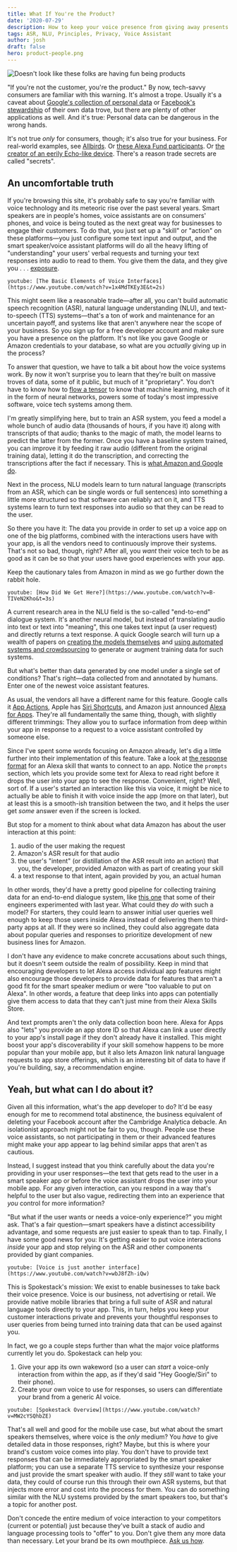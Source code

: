 ```yaml
---
title: What If You're the Product?
date: '2020-07-29'
description: How to keep your voice presence from giving away presents
tags: ASR, NLU, Principles, Privacy, Voice Assistant
author: josh
draft: false
hero: product-people.png
---
```


![Doesn't look like these folks are having fun being products](product-people.png)

"If you're not the customer, you're the product." By now, tech-savvy consumers are familiar with this warning. It's almost a trope. Usually it's a caveat about [Google's collection of personal data](https://www.wired.com/story/google-tracks-you-privacy/) or [Facebook's stewardship](https://www.wired.com/story/cambridge-analytica-facebook-privacy-awakening/) of their own data trove, but there are plenty of other applications as well. And it's true: Personal data can be dangerous in the wrong hands.

It's not true _only_ for consumers, though; it's also true for your business. For real-world examples, see [Allbirds](https://www.theverge.com/tldr/2019/9/19/20874818/amazon-allbirds-shoe-clone-copy-sneaker-206-collective-private-label). Or [these Alexa Fund participants](https://www.wsj.com/articles/amazon-tech-startup-echo-bezos-alexa-investment-fund-11595520249). Or [the creator of an eerily Echo-like device](https://www.businessinsider.com/amazon-echo-ubi-smart-speaker-2020-7). There's a reason trade secrets are called "secrets".

## An uncomfortable truth

If you're browsing this site, it's probably safe to say you're familiar with voice technology and its meteoric rise over the past several years. Smart speakers are in people's homes, voice assistants are on consumers' phones, and voice is being touted as the next great way for businesses to engage their customers. To do that, you just set up a "skill" or "action" on these platforms—you just configure some text input and output, and the smart speaker/voice assistant platforms will do all the heavy lifting of "understanding" your users' verbal requests and turning your text responses into audio to read to them. You give them the data, and they give you . . . [exposure](https://www.bbc.com/worklife/article/20180411-dealing-with-clients-who-expect-you-to-work-for-free).

`youtube: [The Basic Elements of Voice Interfaces](https://www.youtube.com/watch?v=1x4MdTKEy3E&t=2s)`

This might seem like a reasonable trade—after all, you can't build automatic speech recognition (ASR), natural language understanding (NLU), and text-to-speech (TTS) systems—that's a ton of work and maintenance for an uncertain payoff, and systems like that aren't anywhere near the scope of your business. So you sign up for a free developer account and make sure you have a presence on the platform. It's not like you gave Google or Amazon credentials to your database, so what are you _actually_ giving up in the process?

To answer that question, we have to talk a bit about how the voice systems work. By now it won't surprise you to learn that they're built on massive troves of data, some of it public, but much of it "proprietary". You don't have to know how to [flow a tensor](https://www.tensorflow.org/) to know that machine learning, much of it in the form of neural networks, powers some of today's most impressive software, voice tech systems among them.

I'm greatly simplifying here, but to train an ASR system, you feed a model a whole bunch of audio data (thousands of hours, if you have it) along with transcripts of that audio; thanks to the magic of math, the model learns to predict the latter from the former. Once you have a baseline system trained, you can improve it by feeding it raw audio (different from the original training data), letting it do the transcription, and correcting the transcriptions after the fact if necessary. This is [what Amazon and Google do](https://www.cnet.com/how-to/amazon-and-google-are-listening-to-your-voice-recordings-heres-what-we-know/).

Next in the process, NLU models learn to turn natural language (transcripts from an ASR, which can be single words or full sentences) into something a little more structured so that software can reliably act on it, and TTS systems learn to turn text responses into audio so that they can be read to the user.

So there you have it: The data you provide in order to set up a voice app on one of the big platforms, combined with the interactions users have with your app, is all the vendors need to continuously improve their systems. That's not so bad, though, right? After all, you _want_ their voice tech to be as good as it can be so that your users have good experiences with your app.

Keep the cautionary tales from Amazon in mind as we go further down the rabbit hole.

`youtube: [How Did We Get Here?](https://www.youtube.com/watch?v=B-TIVeN2Kho&t=3s)`

A current research area in the NLU field is the so-called "end-to-end" dialogue system. It's another neural model, but instead of translating audio into text or text into "meaning", this one takes text input (a user request) and directly returns a text response. A quick Google search will turn up a wealth of papers on [creating the models themselves](https://arxiv.org/abs/1604.04562) and [using automated systems and crowdsourcing](https://www.aclweb.org/anthology/N18-3006) to generate or augment training data for such systems.

But what's better than data generated by one model under a single set of conditions? That's right—data collected from and annotated by humans. Enter one of the newest voice assistant features.

As usual, the vendors all have a different name for this feature. Google calls it [App Actions](https://developers.google.com/assistant/app/overview 'Google App Actions'), Apple has [Siri Shortcuts](https://support.apple.com/en-us/HT209055 'Siri Shortcuts'), and Amazon just announced [Alexa for Apps](https://developer.amazon.com/en-US/blogs/alexa/alexa-skills-kit/2020/07/you-can-now-seamlessly-connect-alexa-skills-to-mobile-apps 'Alexa for Apps'). They're all fundamentally the same thing, though, with slightly different trimmings: They allow you to surface information from deep within your app in response to a request to a voice assistant controlled by someone else.

Since I've spent some words focusing on Amazon already, let's dig a little further into their implementation of this feature. Take a look at [the response format](https://developer.amazon.com/en-US/docs/alexa/alexa-for-apps/skill-connection-request-reference.html#payload-example) for an Alexa skill that wants to connect to an app. Notice the `prompts` section, which lets you provide some text for Alexa to read right before it drops the user into your app to see the response. Convenient, right? Well, sort of. If a user's started an interaction like this via voice, it might be nice to actually be able to finish it with voice inside the app (more on that later), but at least this is a smooth-ish transition between the two, and it helps the user get _some_ answer even if the screen is locked.

But stop for a moment to think about what data Amazon has about the user interaction at this point:

1. audio of the user making the request
1. Amazon's ASR result for that audio
1. the user's "intent" (or distillation of the ASR result into an action) that you, the developer, provided Amazon with as part of creating your skill
1. a text response to that intent, again provided by you, an actual human

In other words, they'd have a pretty good pipeline for collecting training data for an end-to-end dialogue system, like [this one](https://www.aclweb.org/anthology/N19-2007/) that some of their engineers experimented with last year. What could they _do_ with such a model? For starters, they could learn to answer initial user queries well enough to keep those users inside Alexa instead of delivering them to third-party apps at all. If they were so inclined, they could also aggregate data about popular queries and responses to prioritize development of new business lines for Amazon.

I don't have any evidence to make concrete accusations about such things, but it doesn't seem outside the realm of possibility. Keep in mind that encouraging developers to let Alexa access individual app features might also encourage those developers to provide data for features that aren't a good fit for the smart speaker medium or were "too valuable to put on Alexa". In other words, a feature that deep links into apps can potentially give them access to data that they can't just mine from their Alexa Skills Store.

And text prompts aren't the only data collection boon here. Alexa for Apps also "lets" you provide an app store ID so that Alexa can link a user directly to your app's install page if they don't already have it installed. This might boost your app's discoverability if your skill somehow happens to be more popular than your mobile app, but it also lets Amazon link natural language requests to app store offerings, which is an interesting bit of data to have if you're building, say, a recommendation engine.

## Yeah, but what can I do about it?

Given all this information, what's the app developer to do? It'd be easy enough for me to recommend total abstinence, the business equivalent of deleting your Facebook account after the Cambridge Analytica debacle. An isolationist approach might not be fair to you, though. People use these voice assistants, so not participating in them or their advanced features might make your app appear to lag behind similar apps that aren't as cautious.

Instead, I suggest instead that you think carefully about the data you're providing in your user responses—the text that gets read to the user in a smart speaker app or before the voice assistant drops the user into your mobile app. For any given interaction, can you respond in a way that's helpful to the user but also vague, redirecting them into an experience that _you_ control for more information?

"But what if the user wants or needs a voice-only experience?" you might ask. That's a fair question—smart speakers have a distinct accessibility advantage, and some requests are just easier to speak than to tap. Finally, I have some good news for you: It's getting easier to put voice interactions _inside_ your app and stop relying on the ASR and other components provided by giant companies.

`youtube: [Voice is just another interface](https://www.youtube.com/watch?v=wbJ8fZh-iQw)`

This is Spokestack's mission: We exist to enable businesses to take back their voice presence. Voice is our business, not advertising or retail. We provide native mobile libraries that bring a full suite of ASR and natural language tools directly to your app. This, in turn, helps you keep your customer interactions private and prevents your thoughtful responses to user queries from being turned into training data that can be used against you.

In fact, we go a couple steps further than what the major voice platforms currently let you do. Spokestack can help you:

1. Give your app its own wakeword (so a user can _start_ a voice-only interaction from within the app, as if they'd said "Hey Google/Siri" to their phone).
1. Create your own voice to use for responses, so users can differentiate your brand from a generic AI voice.

`youtube: [Spokestack Overview](https://www.youtube.com/watch?v=MW2cYSQhbZE)`

That's all well and good for the mobile use case, but what about the smart speakers themselves, where voice is the _only_ medium? You _have_ to give detailed data in those responses, right? Maybe, but this is where your brand's custom voice comes into play. You don't have to provide text responses that can be immediately appropriated by the smart speaker platform; you can use a separate TTS service to synthesize your response and just provide the smart speaker with audio. If they _still_ want to take your data, they could of course run this through their own ASR systems, but that injects more error and cost into the process for them. You can do something similar with the NLU systems provided by the smart speakers too, but that's a topic for another post.

Don't concede the entire medium of voice interaction to your competitors (current or potential) just because they've built a stack of audio and language processing tools to "offer" to you. Don't give them any more data than necessary. Let your brand be its own mouthpiece. [Ask us how](mailto:hello@spokestack.io).
